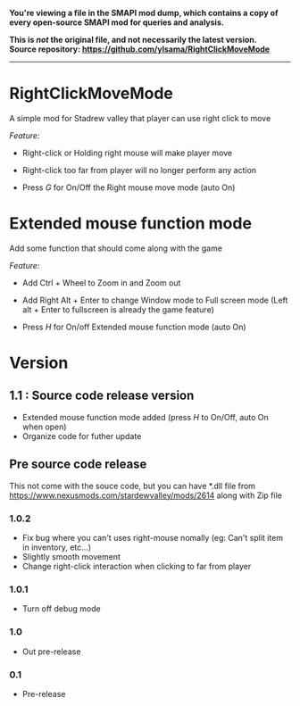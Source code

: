 **You're viewing a file in the SMAPI mod dump, which contains a copy of every open-source SMAPI mod
for queries and analysis.**

**This is _not_ the original file, and not necessarily the latest version.**  
**Source repository: https://github.com/ylsama/RightClickMoveMode**

----

# RightClickMoveMode
  A simple mod for Stadrew valley that player can use right click to move
  
*Feature:*
- Right-click or Holding right mouse  will make player move 
- Right-click too far from player will no longer perform any action 

- Press *G* for On/Off the Right mouse move mode (auto On)
  
# Extended mouse function mode
  Add some function that should come along with the game  
  
*Feature:*
- Add Ctrl + Wheel to Zoom in and Zoom out 
- Add Right Alt + Enter to change Window mode to Full screen mode (Left alt + Enter to fullscreen is already the game feature) 

- Press *H* for On/off Extended mouse function mode (auto On)
  
  
# Version
## 1.1 : Source code release version
-  Extended mouse function mode added (press *H* to On/Off, auto On when open)
-  Organize code for futher update

## Pre source code release
   This not come with the souce code, but you can have \*.dll file from https://www.nexusmods.com/stardewvalley/mods/2614 along with Zip file

### 1.0.2
- Fix bug where you can't uses right-mouse nomally (eg: Can't split item in inventory, etc...) 
- Slightly smooth movement
- Change right-click interaction when clicking to far from player

### 1.0.1
- Turn off debug mode

### 1.0
- Out pre-release

### 0.1
- Pre-release


